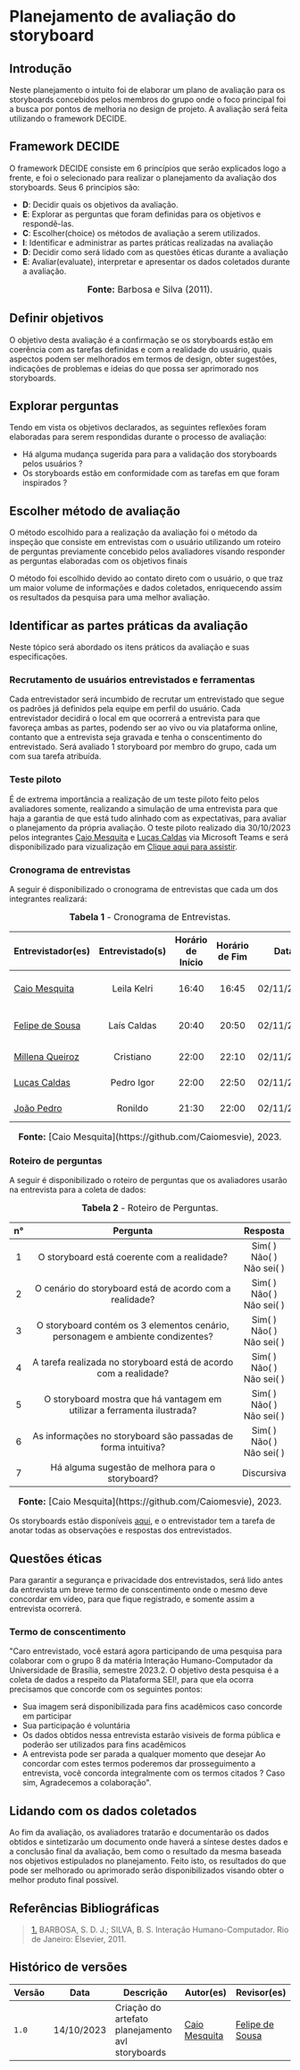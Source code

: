 # Planejamento de avaliação do storyboard

## Introdução 
Neste planejamento o intuito foi de elaborar um plano de avaliação para os storyboards concebidos pelos membros do grupo onde o foco principal foi a busca por pontos de melhoria no design de projeto. A avaliação será feita utilizando o framework DECIDE.
## Framework DECIDE
O framework DECIDE consiste em 6 princípios que serão explicados logo a frente, e foi o selecionado para realizar o planejamento da avaliação dos storyboards. Seus 6 principios são:

* **D**: Decidir quais os objetivos da avaliação.
* **E**: Explorar as perguntas que foram definidas para os objetivos e respondê-las.
* **C**: Escolher(choice) os métodos de avaliação a serem utilizados.
* **I**: Identificar e administrar as partes práticas realizadas na avaliação
* **D**: Decidir como será lidado com as questões éticas durante a avaliação
* **E**: Avaliar(evaluate), interpretar e apresentar os dados coletados durante a avaliação.

<font size="3"><p style="text-align: center"><b>Fonte:</b> Barbosa e Silva (2011).</p></font>

## Definir objetivos
O objetivo desta avaliação é a confirmação se os storyboards estão em coerência com as tarefas definidas e com a realidade do usuário, quais aspectos podem ser melhorados em termos de design, obter sugestões, indicações de problemas e ideias do que possa ser aprimorado nos storyboards.

## Explorar perguntas
Tendo em vista os objetivos declarados, as seguintes reflexões foram elaboradas para serem respondidas durante o processo de avaliação:
* Há alguma mudança sugerida para para a validação dos storyboards pelos usuários ?
* Os storyboards estão em conformidade com as tarefas em que foram inspirados ?
  
## Escolher método de avaliação
O método escolhido para a realização da avaliação foi o método da inspeção que consiste em entrevistas com o usuário utilizando um roteiro de perguntas previamente concebido pelos avaliadores visando responder as perguntas elaboradas com os objetivos finais

O método foi escolhido devido ao contato direto com o usuário, o que traz um maior volume de informações e dados coletados, enriquecendo assim os resultados da pesquisa para uma melhor avaliação.

## Identificar as partes práticas da avaliação
Neste tópico será abordado os itens práticos da avaliação e suas especificações.
### Recrutamento de usuários entrevistados e ferramentas
Cada entrevistador será incumbido de recrutar um entrevistado que segue os padrões já definidos pela equipe em perfil do usuário. Cada entrevistador decidirá o local em que ocorrerá a entrevista para que favoreça ambas as partes, podendo ser ao vivo ou via plataforma online, contanto que a entrevista seja gravada e tenha o conscentimento do entrevistado. Será avaliado 1 storyboard por membro do grupo, cada um com sua tarefa atribuída.

### Teste piloto
É de extrema importância a realização de um teste piloto feito pelos avaliadores somente, realizando a simulação de uma entrevista para que haja a garantia de que está tudo alinhado com as expectativas, para avaliar o planejamento da própria avaliação.
O teste piloto realizado dia 30/10/2023 pelos integrantes [Caio Mesquita](https://github.com/Caiomesvie) e [Lucas Caldas](https://github.com/arthurmlv) via Microsoft Teams e será disponibilizado para vizualização em [Clique aqui para assistir]().

### Cronograma de entrevistas
A seguir é disponibilizado o cronograma de entrevistas que cada um dos integrantes realizará:

<font size="3"><p style="text-align: center"><b>Tabela 1</b> - Cronograma de Entrevistas.</p></font>
<center>

| Entrevistador(es)                              | Entrevistado(s) | Horário de Início | Horário de Fim |    Data    |          Local          |
| ---------------------------------------------- | :-------------: | :---------------: | :------------: | :--------: | :---------------------: |
| [Caio Mesquita](https://github.com/Caiomesvie) |  Leila Kelri  |       16:40       |     16:45      | 02/11/2023 | Plataforma Google Meet  |
| [Felipe de Sousa](https://github.com/fsousac)  | Laís Caldas |       20:40       |     20:50      | 02/11/2023 | Plataforma Google Meets |
| [Millena Queiroz](https://github.com/MillenaQueiroz) | Cristiano |       22:00       |     22:10      | 02/11/2023 |   Plataforma Discord    |
| [Lucas Caldas](https://github.com/lucascaldasb)   |  Pedro Igor  |       22:00       |     22:50      | 02/11/2023 |   Plataforma Discord    |
|  [João Pedro](https://github.com/JoosPerro) | Ronildo  |       21:30       |    22:00      | 02/11/2023 | Plataforma Discord |

</center>
<font size="3"><p style="text-align: center"><b>Fonte:</b> [Caio Mesquita](https://github.com/Caiomesvie), 2023.</p></font>

### Roteiro de perguntas
A seguir é disponibilizado o roteiro de perguntas que os avaliadores usarão na entrevista para a coleta de dados:

<font size="3"><p style="text-align: center"><b>Tabela 2</b> - Roteiro de Perguntas.</p></font>
<center>

|n°|Pergunta|Resposta|
| :-: | :-: | :-: |
|1|O storyboard está coerente com a realidade?|Sim( ) <br />Não( ) <br />Não sei( )|
|2|O cenário do storyboard está de acordo com a realidade?|Sim( ) <br />Não( ) <br />Não sei( )|
|3|O storyboard contém os 3 elementos cenário, personagem e ambiente condizentes?|Sim( ) <br />Não( ) <br />Não sei( )|
|4|A tarefa realizada no storyboard está de acordo com a realidade?|Sim( ) <br />Não( ) <br />Não sei( )|
|5|O storyboard mostra que há vantagem em utilizar a ferramenta ilustrada?|Sim( ) <br />Não( ) <br />Não sei( )|
|6|As informações no storyboard são passadas de forma intuitiva?|Sim( ) <br />Não( ) <br />Não sei( )|
|7|Há alguma sugestão de melhora para o storyboard?|Discursiva|

</center>
<font size="3"><p style="text-align: center"><b>Fonte:</b> [Caio Mesquita](https://github.com/Caiomesvie), 2023.</p></font>

Os storyboards estão disponíveis [aqui](docs/design-avaliacao-desenvolvimento/planejamento/storyboard/storyboards.md), e o entrevistador tem a tarefa de anotar todas as observações e respostas dos entrevistados.

## Questões éticas
Para garantir a segurança e privacidade dos entrevistados, será lido antes da entrevista um breve termo de conscentimento onde o mesmo deve concordar em vídeo, para que fique registrado, e somente assim a entrevista ocorrerá.
### Termo de conscentimento
"Caro entrevistado, você estará agora participando de uma pesquisa para colaborar com o grupo 8 da matéria Interação Humano-Computador da Universidade de Brasília, semestre 2023.2. O objetivo desta pesquisa é a coleta de dados a respeito da Plataforma SEI!, para que ela ocorra precisamos que concorde com os seguintes pontos:
* Sua imagem será disponibilizada para fins acadêmicos caso concorde em participar
* Sua participação é voluntária
* Os dados obtidos nessa entrevista estarão visiveis de forma pública e poderão ser utilizados para fins acadêmicos
* A entrevista pode ser parada a qualquer momento que desejar
Ao concordar com estes termos poderemos dar prosseguimento a entrevista, você concorda integralmente com os termos citados ? Caso sim, Agradecemos a colaboração".

## Lidando com os dados coletados
Ao fim da avaliação, os avaliadores tratarão e documentarão os dados obtidos e sintetizarão um documento onde haverá a síntese destes dados e a conclusão final da avaliação, bem como o resultado da mesma baseada nos objetivos estipulados no planejamento. 
Feito isto, os resultados do que pode ser melhorado ou aprimorado serão disponibilizados visando obter o melhor produto final possível.

## Referências Bibliográficas

> <a id="REF1" href="#anchor_1">1.</a> BARBOSA, S. D. J.; SILVA, B. S. Interação Humano-Computador. Rio de Janeiro: Elsevier, 2011.

## Histórico de versões

| Versão | Data       | Descrição                                       | Autor(es)                                                                                     | Revisor(es)                                      |
| ------ | ---------- | ----------------------------------------------- | ------------------------------------------------| ------------------------------------------------ |
| `1.0`  | 14/10/2023 | Criação do artefato planejamento avl storyboards | [Caio Mesquita](https://github.com/Caiomesvie)  | [Felipe de Sousa](https://github.com/fsousac)  | 


